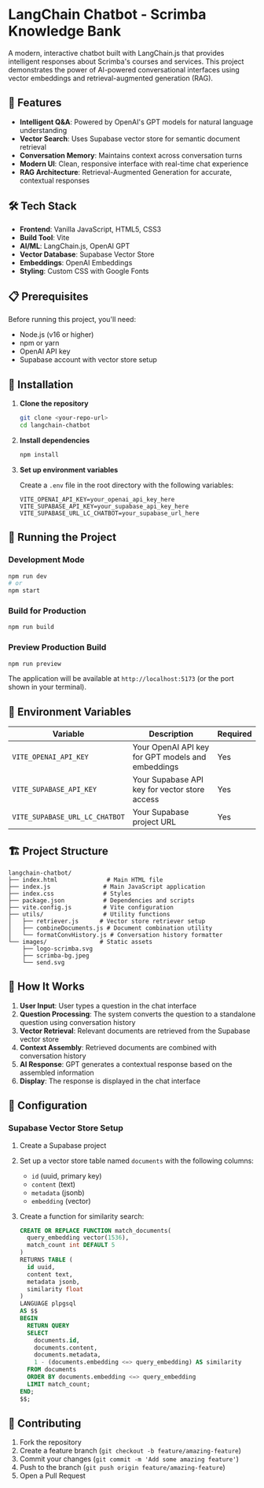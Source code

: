 # LangChain Chatbot - Scrimba Knowledge Bank

A modern, interactive chatbot built with LangChain.js that provides intelligent responses about Scrimba's courses and services. This project demonstrates the power of AI-powered conversational interfaces using vector embeddings and retrieval-augmented generation (RAG).

## 🚀 Features

- **Intelligent Q&A**: Powered by OpenAI's GPT models for natural language understanding
- **Vector Search**: Uses Supabase vector store for semantic document retrieval
- **Conversation Memory**: Maintains context across conversation turns
- **Modern UI**: Clean, responsive interface with real-time chat experience
- **RAG Architecture**: Retrieval-Augmented Generation for accurate, contextual responses

## 🛠️ Tech Stack

- **Frontend**: Vanilla JavaScript, HTML5, CSS3
- **Build Tool**: Vite
- **AI/ML**: LangChain.js, OpenAI GPT
- **Vector Database**: Supabase Vector Store
- **Embeddings**: OpenAI Embeddings
- **Styling**: Custom CSS with Google Fonts

## 📋 Prerequisites

Before running this project, you'll need:

- Node.js (v16 or higher)
- npm or yarn
- OpenAI API key
- Supabase account with vector store setup

## 🔧 Installation

1. **Clone the repository**

   ```bash
   git clone <your-repo-url>
   cd langchain-chatbot
   ```

2. **Install dependencies**

   ```bash
   npm install
   ```

3. **Set up environment variables**

   Create a `.env` file in the root directory with the following variables:

   ```env
   VITE_OPENAI_API_KEY=your_openai_api_key_here
   VITE_SUPABASE_API_KEY=your_supabase_api_key_here
   VITE_SUPABASE_URL_LC_CHATBOT=your_supabase_url_here
   ```

## 🚀 Running the Project

### Development Mode

```bash
npm run dev
# or
npm start
```

### Build for Production

```bash
npm run build
```

### Preview Production Build

```bash
npm run preview
```

The application will be available at `http://localhost:5173` (or the port shown in your terminal).

## 🔑 Environment Variables

| Variable | Description | Required |
|----------|-------------|----------|
| `VITE_OPENAI_API_KEY` | Your OpenAI API key for GPT models and embeddings | Yes |
| `VITE_SUPABASE_API_KEY` | Your Supabase API key for vector store access | Yes |
| `VITE_SUPABASE_URL_LC_CHATBOT` | Your Supabase project URL | Yes |

## 🏗️ Project Structure

```
langchain-chatbot/
├── index.html              # Main HTML file
├── index.js               # Main JavaScript application
├── index.css              # Styles
├── package.json           # Dependencies and scripts
├── vite.config.js         # Vite configuration
├── utils/                 # Utility functions
│   ├── retriever.js      # Vector store retriever setup
│   ├── combineDocuments.js # Document combination utility
│   └── formatConvHistory.js # Conversation history formatter
└── images/               # Static assets
    ├── logo-scrimba.svg
    ├── scrimba-bg.jpeg
    └── send.svg
```

## 🧠 How It Works

1. **User Input**: User types a question in the chat interface
2. **Question Processing**: The system converts the question to a standalone question using conversation history
3. **Vector Retrieval**: Relevant documents are retrieved from the Supabase vector store
4. **Context Assembly**: Retrieved documents are combined with conversation history
5. **AI Response**: GPT generates a contextual response based on the assembled information
6. **Display**: The response is displayed in the chat interface

## 🔧 Configuration

### Supabase Vector Store Setup

1. Create a Supabase project
2. Set up a vector store table named `documents` with the following columns:

   - `id` (uuid, primary key)
   - `content` (text)
   - `metadata` (jsonb)
   - `embedding` (vector)

3. Create a function for similarity search:
   ```sql
   CREATE OR REPLACE FUNCTION match_documents(
     query_embedding vector(1536),
     match_count int DEFAULT 5
   )
   RETURNS TABLE (
     id uuid,
     content text,
     metadata jsonb,
     similarity float
   )
   LANGUAGE plpgsql
   AS $$
   BEGIN
     RETURN QUERY
     SELECT
       documents.id,
       documents.content,
       documents.metadata,
       1 - (documents.embedding <=> query_embedding) AS similarity
     FROM documents
     ORDER BY documents.embedding <=> query_embedding
     LIMIT match_count;
   END;
   $$;
   ```

## 🤝 Contributing

1. Fork the repository
2. Create a feature branch (`git checkout -b feature/amazing-feature`)
3. Commit your changes (`git commit -m 'Add some amazing feature'`)
4. Push to the branch (`git push origin feature/amazing-feature`)
5. Open a Pull Request


